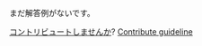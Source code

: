 
まだ解答例がないです。

[コントリビュートしませんか](https://github.com/BFEdev/BFE.dev-solutions/blob/main/css/modal-with-max-height_ja.md)?  [Contribute guideline](https://github.com/BFEdev/BFE.dev-solutions#how-to-contribute)
